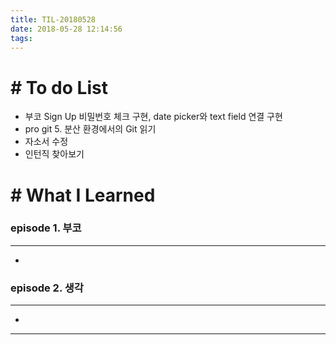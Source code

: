 ```yaml
---
title: TIL-20180528
date: 2018-05-28 12:14:56
tags: 
---
```


# # To do List

- 부코 Sign Up 비밀번호 체크 구현, date picker와 text field 연결 구현
- pro git 5. 분산 환경에서의 Git 읽기
- 자소서 수정
- 인턴직 찾아보기

# # What I Learned

### episode 1. 부코

---

- 

### episode 2. 생각

---

- 

---